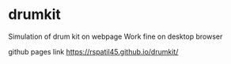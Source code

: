 # drumkit
Simulation of drum kit on webpage
Work fine on desktop browser

github pages link
https://rspatil45.github.io/drumkit/
